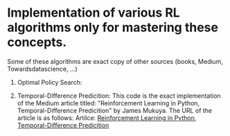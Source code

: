 # Implementation of various RL algorithms only for mastering these concepts.

Some of these algorithms are exact copy of other sources (books, Medium, Towardsdatascience, ...)

01. Optimal Policy Search: 

02. Temporal-Difference Predicition:
This code is the exact implementation of the Medium article titled: "Reinforcement Learning in Python, Temporal-Difference Predicition" by James Mukuya. The URL of the article is as follows:
Artilce: [Reinforcement Learning in Python, Temporal-Difference Predicition](https://medium.com/reinforcement-learning-in-python-temporal/reinforcement-learning-in-python-temporal-difference-prediction-5b3b4e46f22f)
